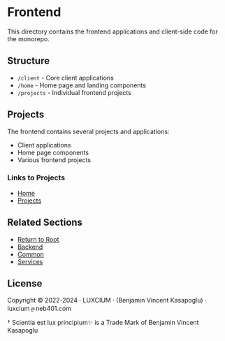 # Frontend

This directory contains the frontend applications and client-side code for the monorepo.

## Structure

- `/client` - Core client applications
- `/home` - Home page and landing components
- `/projects` - Individual frontend projects

## Projects

The frontend contains several projects and applications:

- Client applications
- Home page components
- Various frontend projects

### Links to Projects

- [Home](home/README.md)
- [Projects](projects/README.md)

## Related Sections

- [Return to Root](../README.md)
- [Backend](../backend/README.md)
- [Common](../common/README.md)
- [Services](../services/README.md)

## License

Copyright © 2022-2024 · LUXCIUM · (Benjamin Vincent Kasapoglu) · luxcium﹫neb401.com

† Scientia est lux principium✨ is a Trade Mark of Benjamin Vincent Kasapoglu

